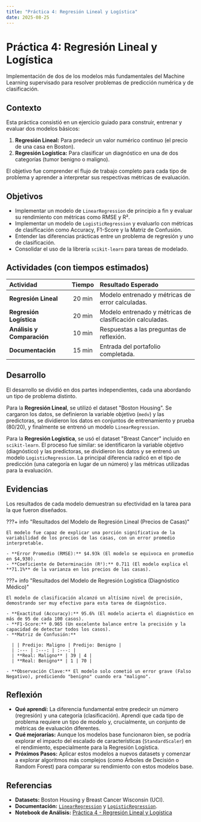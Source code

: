 ```yaml
---
title: "Práctica 4: Regresión Lineal y Logística"
date: 2025-08-25
---
```


# Práctica 4: Regresión Lineal y Logística

Implementación de dos de los modelos más fundamentales del Machine Learning supervisado para resolver problemas de predicción numérica y de clasificación.

## Contexto
Esta práctica consistió en un ejercicio guiado para construir, entrenar y evaluar dos modelos básicos:
1.  **Regresión Lineal:** Para predecir un valor numérico continuo (el precio de una casa en Boston).
2.  **Regresión Logística:** Para clasificar un diagnóstico en una de dos categorías (tumor benigno o maligno).

El objetivo fue comprender el flujo de trabajo completo para cada tipo de problema y aprender a interpretar sus respectivas métricas de evaluación.

## Objetivos
- Implementar un modelo de `LinearRegression` de principio a fin y evaluar su rendimiento con métricas como RMSE y R².
- Implementar un modelo de `LogisticRegression` y evaluarlo con métricas de clasificación como Accuracy, F1-Score y la Matriz de Confusión.
- Entender las diferencias prácticas entre un problema de regresión y uno de clasificación.
- Consolidar el uso de la librería `scikit-learn` para tareas de modelado.

## Actividades (con tiempos estimados)

| Actividad | Tiempo | Resultado Esperado |
| :--- | :---: | :--- |
| **Regresión Lineal** | 20 min | Modelo entrenado y métricas de error calculadas. |
| **Regresión Logística** | 20 min | Modelo entrenado y métricas de clasificación calculadas. |
| **Análisis y Comparación** | 10 min | Respuestas a las preguntas de reflexión. |
| **Documentación** | 15 min | Entrada del portafolio completada. |

## Desarrollo
El desarrollo se dividió en dos partes independientes, cada una abordando un tipo de problema distinto.

Para la **Regresión Lineal**, se utilizó el dataset "Boston Housing". Se cargaron los datos, se definieron la variable objetivo (`medv`) y las predictoras, se dividieron los datos en conjuntos de entrenamiento y prueba (80/20), y finalmente se entrenó un modelo `LinearRegression`.

Para la **Regresión Logística**, se usó el dataset "Breast Cancer" incluido en `scikit-learn`. El proceso fue similar: se identificaron la variable objetivo (diagnóstico) y las predictoras, se dividieron los datos y se entrenó un modelo `LogisticRegression`. La principal diferencia radicó en el tipo de predicción (una categoría en lugar de un número) y las métricas utilizadas para la evaluación.

## Evidencias
Los resultados de cada modelo demuestran su efectividad en la tarea para la que fueron diseñados.

???+ info "Resultados del Modelo de Regresión Lineal (Precios de Casas)"

    El modelo fue capaz de explicar una porción significativa de la variabilidad de los precios de las casas, con un error promedio interpretable.

    - **Error Promedio (RMSE):** $4.93k (El modelo se equivoca en promedio en $4,930).
    - **Coeficiente de Determinación (R²):** 0.711 (El modelo explica el **71.1%** de la varianza en los precios de las casas).

???+ info "Resultados del Modelo de Regresión Logística (Diagnóstico Médico)"

    El modelo de clasificación alcanzó un altísimo nivel de precisión, demostrando ser muy efectivo para esta tarea de diagnóstico.

    - **Exactitud (Accuracy):** 95.6% (El modelo acierta el diagnóstico en más de 95 de cada 100 casos).
    - **F1-Score:** 0.965 (Un excelente balance entre la precisión y la capacidad de detectar todos los casos).
    - **Matriz de Confusión:**

      | | Predijo: Maligno | Predijo: Benigno |
      | :--- | :---: | :---: |
      | **Real: Maligno** | 39 | 4 |
      | **Real: Benigno** | 1 | 70 |

    - **Observación Clave:** El modelo solo cometió un error grave (Falso Negativo), prediciendo "benigno" cuando era "maligno".

## Reflexión
- **Qué aprendí:** La diferencia fundamental entre predecir un número (regresión) y una categoría (clasificación). Aprendí que cada tipo de problema requiere un tipo de modelo y, crucialmente, un conjunto de métricas de evaluación diferentes.
- **Qué mejorarías:** Aunque los modelos base funcionaron bien, se podría explorar el impacto del escalado de características (`StandardScaler`) en el rendimiento, especialmente para la Regresión Logística.
- **Próximos Pasos:** Aplicar estos modelos a nuevos datasets y comenzar a explorar algoritmos más complejos (como Árboles de Decisión o Random Forest) para comparar su rendimiento con estos modelos base.

## Referencias
- **Datasets:** Boston Housing y Breast Cancer Wisconsin (UCI).
- **Documentación:** [`LinearRegression`](https://scikit-learn.org/stable/modules/generated/sklearn.linear_model.LinearRegression.html) y [`LogisticRegression`](https://scikit-learn.org/stable/modules/generated/sklearn.linear_model.LogisticRegression.html).
- **Notebook de Análisis:** [Práctica 4 - Regresión Lineal y Logística](https://colab.research.google.com/drive/1e--1F7BANFxsP4bUh_OyEjL2Zd2qSOBB?usp=sharing)
